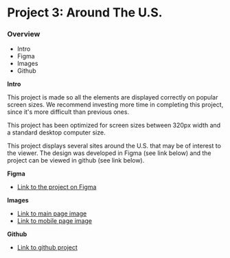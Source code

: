 # Project 3: Around The U.S.

### Overview  

* Intro  
* Figma  
* Images  
* Github
  
**Intro**
  
This project is made so all the elements are displayed correctly on popular screen sizes. We recommend investing more time in completing this project, since it's more difficult than previous ones. 

This project has been optimized for screen sizes between 320px width and a standard desktop computer size.

This project displays several sites around the U.S. that may be of interest to the viewer. The design was developed in Figma (see link below) and the project can be viewed in github (see link below).
  
**Figma**  
  
* [Link to the project on Figma](https://www.figma.com/file/ii4xxsJ0ghevUOcssTlHZv/Sprint-3%3A-Around-the-US?node-id=0%3A1)  
  
**Images**  
* [Link to main page image](https://github.com/spauldingc/se_project_aroundtheus/blob/3a591db6c5d6a620f77d8a68edf9826497177818/images/MAIN%20PAGE.png)
* [Link to mobile page image](https://github.com/spauldingc/se_project_aroundtheus/blob/3a591db6c5d6a620f77d8a68edf9826497177818/images/MOBILE.png)

**Github**  
* [Link to github project](https://github.com/spauldingc/se_project_aroundtheus)